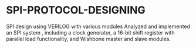 # SPI-PROTOCOL-DESIGNING
SPI design using VERILOG with various modules
Analyzed and implemented an SPI system , including a clock generator, a 16-bit shift register with parallel load functionality, and Wishbone master and slave modules.
